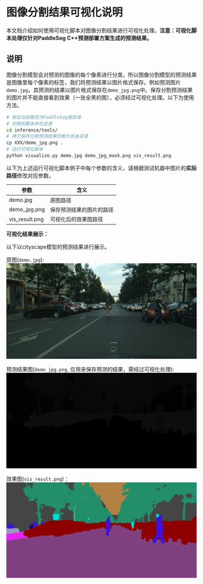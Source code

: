 # 图像分割结果可视化说明

本文档介绍如何使用可视化脚本对图像分割结果进行可视化处理。**注意：可视化脚本处理仅针对PaddleSeg C++预测部署方案生成的预测结果。**

## 说明
图像分割模型会对预测的图像的每个像素进行分类，所以图像分割模型的预测结果是图像里每个像素的标签，我们将预测结果以图片格式保存。例如预测图片`demo.jpg`，其预测的结果以图片格式保存在`demo_jpg.png`中。保存分割预测结果的图片并不能直接看到效果（一张全黑的图），必须经过可视化处理。以下为使用方法。

```bash
# 假设当前路径为PaddleSeg根目录
# 切换到脚本所在目录
cd inference/tools/
# 拷贝保存分割预测结果的图片到本目录
cp XXX/demo_jpg.png .
# 运行可视化脚本
python visualize.py demo.jpg demo_jpg_mask.png vis_result.png
```

以下为上述运行可视化脚本例子中每个参数的含义，请根据测试机器中图片的**实际路径**修改对应参数。

| 参数 | 含义 |
|-------|----------|
| demo.jpg | 原图路径 |
| demo_jpg.png | 保存预测结果的图片的路径 |
| vis_result.png| 可视化后的效果图路径|


**可视化结果展示：**

以下以cityscape模型的预测结果进行展示。

原图(`demo.jpg`):
![avatar](demo.jpg)

预测结果图(`demo_jpg.png`, 仅用来保存预测的结果，需经过可视化处理):
![avatar](demo_jpg.png)

效果图(`vis_result.png`)：
![avatar](vis_result.png)

